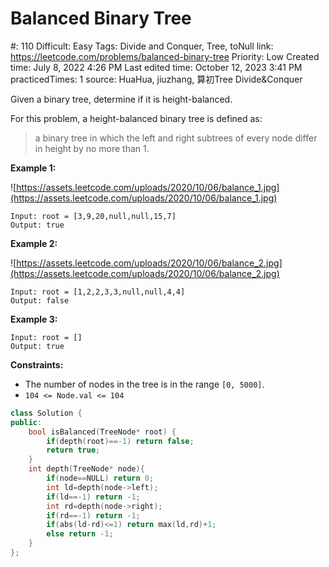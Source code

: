 # Balanced Binary Tree

#: 110
Difficult: Easy
Tags: Divide and Conquer, Tree, toNull
link: https://leetcode.com/problems/balanced-binary-tree
Priority: Low
Created time: July 8, 2022 4:26 PM
Last edited time: October 12, 2023 3:41 PM
practicedTimes: 1
source: HuaHua, jiuzhang, 算初Tree Divide&Conquer

Given a binary tree, determine if it is height-balanced.

For this problem, a height-balanced binary tree is defined as:

> a binary tree in which the left and right subtrees of every node differ in height by no more than 1.
> 

**Example 1:**

![https://assets.leetcode.com/uploads/2020/10/06/balance_1.jpg](https://assets.leetcode.com/uploads/2020/10/06/balance_1.jpg)

```
Input: root = [3,9,20,null,null,15,7]
Output: true

```

**Example 2:**

![https://assets.leetcode.com/uploads/2020/10/06/balance_2.jpg](https://assets.leetcode.com/uploads/2020/10/06/balance_2.jpg)

```
Input: root = [1,2,2,3,3,null,null,4,4]
Output: false

```

**Example 3:**

```
Input: root = []
Output: true

```

**Constraints:**

- The number of nodes in the tree is in the range `[0, 5000]`.
- `104 <= Node.val <= 104`

```cpp
class Solution {
public:
    bool isBalanced(TreeNode* root) {
        if(depth(root)==-1) return false;
        return true;
    }
    int depth(TreeNode* node){
        if(node==NULL) return 0;
        int ld=depth(node->left);
        if(ld==-1) return -1;
        int rd=depth(node->right);
        if(rd==-1) return -1;
        if(abs(ld-rd)<=1) return max(ld,rd)+1;
        else return -1;
    }
};
```